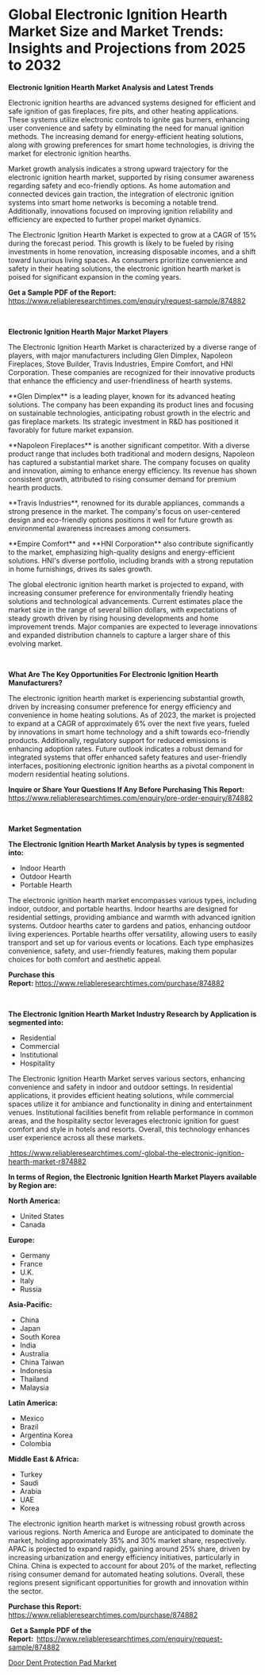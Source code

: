 <p><h1>Global Electronic Ignition Hearth Market Size and Market Trends: Insights and Projections from 2025 to 2032</h1></p><p><strong>Electronic Ignition Hearth Market Analysis and Latest Trends</strong></p>
<p><p>Electronic ignition hearths are advanced systems designed for efficient and safe ignition of gas fireplaces, fire pits, and other heating applications. These systems utilize electronic controls to ignite gas burners, enhancing user convenience and safety by eliminating the need for manual ignition methods. The increasing demand for energy-efficient heating solutions, along with growing preferences for smart home technologies, is driving the market for electronic ignition hearths.</p><p>Market growth analysis indicates a strong upward trajectory for the electronic ignition hearth market, supported by rising consumer awareness regarding safety and eco-friendly options. As home automation and connected devices gain traction, the integration of electronic ignition systems into smart home networks is becoming a notable trend. Additionally, innovations focused on improving ignition reliability and efficiency are expected to further propel market dynamics.</p><p>The Electronic Ignition Hearth Market is expected to grow at a CAGR of 15% during the forecast period. This growth is likely to be fueled by rising investments in home renovation, increasing disposable incomes, and a shift toward luxurious living spaces. As consumers prioritize convenience and safety in their heating solutions, the electronic ignition hearth market is poised for significant expansion in the coming years.</p></p>
<p><strong>Get a Sample PDF of the Report:&nbsp;</strong> <a href="https://www.reliableresearchtimes.com/enquiry/request-sample/874882?utm_campaign=3227&utm_medium=2&utm_source=Github&utm_content=ia&utm_term=21032025&utm_id=electronic-ignition-hearth">https://www.reliableresearchtimes.com/enquiry/request-sample/874882</a></p>
<p>&nbsp;</p>
<p><strong>Electronic Ignition Hearth Major Market Players</strong></p>
<p><p>The Electronic Ignition Hearth Market is characterized by a diverse range of players, with major manufacturers including Glen Dimplex, Napoleon Fireplaces, Stove Builder, Travis Industries, Empire Comfort, and HNI Corporation. These companies are recognized for their innovative products that enhance the efficiency and user-friendliness of hearth systems.</p><p>**Glen Dimplex** is a leading player, known for its advanced heating solutions. The company has been expanding its product lines and focusing on sustainable technologies, anticipating robust growth in the electric and gas fireplace markets. Its strategic investment in R&D has positioned it favorably for future market expansion.</p><p>**Napoleon Fireplaces** is another significant competitor. With a diverse product range that includes both traditional and modern designs, Napoleon has captured a substantial market share. The company focuses on quality and innovation, aiming to enhance energy efficiency. Its revenue has shown consistent growth, attributed to rising consumer demand for premium hearth products.</p><p>**Travis Industries**, renowned for its durable appliances, commands a strong presence in the market. The company's focus on user-centered design and eco-friendly options positions it well for future growth as environmental awareness increases among consumers.</p><p>**Empire Comfort** and **HNI Corporation** also contribute significantly to the market, emphasizing high-quality designs and energy-efficient solutions. HNI's diverse portfolio, including brands with a strong reputation in home furnishings, drives its sales growth. </p><p>The global electronic ignition hearth market is projected to expand, with increasing consumer preference for environmentally friendly heating solutions and technological advancements. Current estimates place the market size in the range of several billion dollars, with expectations of steady growth driven by rising housing developments and home improvement trends. Major companies are expected to leverage innovations and expanded distribution channels to capture a larger share of this evolving market.</p></p>
<p>&nbsp;</p>
<p><strong>What Are The Key Opportunities For Electronic Ignition Hearth Manufacturers?</strong></p>
<p><p>The electronic ignition hearth market is experiencing substantial growth, driven by increasing consumer preference for energy efficiency and convenience in home heating solutions. As of 2023, the market is projected to expand at a CAGR of approximately 6% over the next five years, fueled by innovations in smart home technology and a shift towards eco-friendly products. Additionally, regulatory support for reduced emissions is enhancing adoption rates. Future outlook indicates a robust demand for integrated systems that offer enhanced safety features and user-friendly interfaces, positioning electronic ignition hearths as a pivotal component in modern residential heating solutions.</p></p>
<p><strong>Inquire or Share Your Questions If Any Before Purchasing This Report:</strong> <a href="https://www.reliableresearchtimes.com/enquiry/pre-order-enquiry/874882?utm_campaign=3227&utm_medium=2&utm_source=Github&utm_content=ia&utm_term=21032025&utm_id=electronic-ignition-hearth">https://www.reliableresearchtimes.com/enquiry/pre-order-enquiry/874882</a></p>
<p>&nbsp;</p>
<p><strong>Market Segmentation</strong></p>
<p><strong>The Electronic Ignition Hearth Market Analysis by types is segmented into:</strong></p>
<p><ul><li>Indoor Hearth</li><li>Outdoor Hearth</li><li>Portable Hearth</li></ul></p>
<p><p>The electronic ignition hearth market encompasses various types, including indoor, outdoor, and portable hearths. Indoor hearths are designed for residential settings, providing ambiance and warmth with advanced ignition systems. Outdoor hearths cater to gardens and patios, enhancing outdoor living experiences. Portable hearths offer versatility, allowing users to easily transport and set up for various events or locations. Each type emphasizes convenience, safety, and user-friendly features, making them popular choices for both comfort and aesthetic appeal.</p></p>
<p><strong>Purchase this Report:&nbsp;</strong><a href="https://www.reliableresearchtimes.com/purchase/874882?utm_campaign=3227&utm_medium=2&utm_source=Github&utm_content=ia&utm_term=21032025&utm_id=electronic-ignition-hearth">https://www.reliableresearchtimes.com/purchase/874882</a></p>
<p>&nbsp;</p>
<p><strong>The Electronic Ignition Hearth Market Industry Research by Application is segmented into:</strong></p>
<p><ul><li>Residential</li><li>Commercial</li><li>Institutional</li><li>Hospitality</li></ul></p>
<p><p>The Electronic Ignition Hearth Market serves various sectors, enhancing convenience and safety in indoor and outdoor settings. In residential applications, it provides efficient heating solutions, while commercial spaces utilize it for ambiance and functionality in dining and entertainment venues. Institutional facilities benefit from reliable performance in common areas, and the hospitality sector leverages electronic ignition for guest comfort and style in hotels and resorts. Overall, this technology enhances user experience across all these markets.</p></p>
<p><a href="https://www.reliableresearchtimes.com/-global-the-electronic-ignition-hearth-market-r874882?utm_campaign=3227&utm_medium=2&utm_source=Github&utm_content=ia&utm_term=21032025&utm_id=electronic-ignition-hearth">&nbsp;https://www.reliableresearchtimes.com/-global-the-electronic-ignition-hearth-market-r874882</a></p>
<p><strong>In terms of Region, the Electronic Ignition Hearth Market Players available by Region are:</strong></p>
<p>
    <p> <strong> North America: </strong>
        <ul>
            <li>United States</li>
            <li>Canada</li>
        </ul>
        </p> 
    <p> <strong> Europe: </strong>
        <ul>
            <li>Germany</li>
            <li>France</li>
            <li>U.K.</li>
            <li>Italy</li>
            <li>Russia</li>
        </ul>
        </p> 
    <p> <strong> Asia-Pacific: </strong>
        <ul>
            <li>China</li>
            <li>Japan</li>
            <li>South Korea</li>
            <li>India</li>
            <li>Australia</li>
            <li>China Taiwan</li>
            <li>Indonesia</li>
            <li>Thailand</li>
            <li>Malaysia</li>
        </ul>
        </p> 
    <p> <strong> Latin America: </strong>
        <ul>
            <li>Mexico</li>
            <li>Brazil</li>
            <li>Argentina Korea</li>
            <li>Colombia</li>
        </ul>
        </p> 
    <p> <strong> Middle East & Africa: </strong>
        <ul>
            <li>Turkey</li>
            <li>Saudi</li>
            <li>Arabia</li>
            <li>UAE</li>
            <li>Korea</li>
        </ul>
    </p>
    </p>
<p><p>The electronic ignition hearth market is witnessing robust growth across various regions. North America and Europe are anticipated to dominate the market, holding approximately 35% and 30% market share, respectively. APAC is projected to expand rapidly, gaining around 25% share, driven by increasing urbanization and energy efficiency initiatives, particularly in China. China is expected to account for about 20% of the market, reflecting rising consumer demand for automated heating solutions. Overall, these regions present significant opportunities for growth and innovation within the sector.</p></p>
<p><strong>Purchase this Report: </strong><a href="https://www.reliableresearchtimes.com/purchase/874882?utm_campaign=3227&utm_medium=2&utm_source=Github&utm_content=ia&utm_term=21032025&utm_id=electronic-ignition-hearth">https://www.reliableresearchtimes.com/purchase/874882</a></p>
<p>&nbsp;<strong>Get a Sample PDF of the Report:&nbsp;&nbsp;</strong><a href="https://www.reliableresearchtimes.com/enquiry/request-sample/874882?utm_campaign=3227&utm_medium=2&utm_source=Github&utm_content=ia&utm_term=21032025&utm_id=electronic-ignition-hearth">https://www.reliableresearchtimes.com/enquiry/request-sample/874882</a></p>
<p><strong></strong></p>
<p><p><a href="https://github.com/alejnaouare/Market-Research-Report-List-1/blob/main/door-dent-protection-pad-market.md?utm_campaign=3227&utm_medium=2&utm_source=Github&utm_content=ia&utm_term=21032025&utm_id=electronic-ignition-hearth">Door Dent Protection Pad Market</a></p></p>